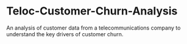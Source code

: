 # Teloc-Customer-Churn-Analysis
An analysis of customer data from a telecommunications company to understand the key drivers of customer churn.
